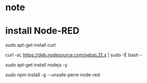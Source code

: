 # note

# install Node-RED
sudo apt-get install curl

curl -sL https://deb.nodesource.com/setup_12.x | sudo -E bash -

sudo apt-get install nodejs -y

sudo npm install -g --unsafe-perm node-red



